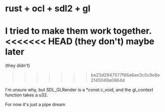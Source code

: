 # rust + ocl + sdl2 + gl
I tried to make them work together.
<<<<<<< HEAD
(they don't)
maybe later
=======
(they didn't)
>>>>>>> be23d2947577f66a6ee3c0c9e8e2145049a0864d

I'm unsure why, but SDL_GLRender is a \*const c_void, and the gl_context function takes a u32.

For now it's just a pipe dream
